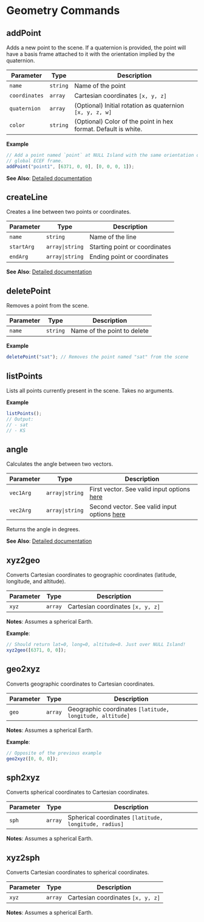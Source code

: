 # Geometry Commands

## addPoint

Adds a new point to the scene. If a quaternion is provided, the point will have
a basis frame attached to it with the orientation implied by the quaternion.

| Parameter     | Type     | Description                                          |
|--------------|----------|------------------------------------------------------|
| `name`       | `string` | Name of the point                                    |
| `coordinates`| `array`  | Cartesian coordinates `[x, y, z]`                    |
| `quaternion` | `array`  | (Optional) Initial rotation as quaternion `[x, y, z, w]` |
| `color`      | `string` | (Optional) Color of the point in hex format. Default is white. |


**Example**
```js
// Add a point named `point` at NULL Island with the same orientation of the
// global ECEF frame.
addPoint("point1", [6371, 0, 0], [0, 0, 0, 1]);
```

**See Also**: [Detailed documentation](/dsl/commands/addPoint)

## createLine

Creates a line between two points or coordinates.

| Parameter  | Type            | Description                           |
|-----------|-----------------|---------------------------------------|
| `name`    | `string`        | Name of the line                      |
| `startArg`| `array\|string` | Starting point or coordinates         |
| `endArg`  | `array\|string` | Ending point or coordinates          |

**See Also**: [Detailed documentation](/dsl/commands/createLine)

## deletePoint

Removes a point from the scene.

| Parameter  | Type     | Description                     |
|-----------|----------|---------------------------------|
| `name`    | `string` | Name of the point to delete     |

**Example**
```js
deletePoint("sat"); // Removes the point named "sat" from the scene
```

## listPoints

Lists all points currently present in the scene. 
Takes no arguments.

**Example**
```js
listPoints();
// Output:
// - sat
// - KS
```

## angle

Calculates the angle between two vectors.

| Parameter  | Type            | Description                           |
|-----------|-----------------|---------------------------------------|
| `vec1Arg` | `array\|string` | First vector. See valid input options [here](/dsl/overview/#supplying-vectors-and-positions-by-name-or-value) |
| `vec2Arg` | `array\|string` | Second vector. See valid input options [here](/dsl/overview/#supplying-vectors-and-positions-by-name-or-value) |

Returns the angle in degrees.

**See Also**: [Detailed documentation](/dsl/commands/angle)

## xyz2geo

Converts Cartesian coordinates to geographic coordinates (latitude, longitude,
and altitude).

| Parameter | Type    | Description                     |
|-----------|---------|----------------------------------|
| `xyz`     | `array` | Cartesian coordinates `[x, y, z]` |

**Notes**: Assumes a spherical Earth.

**Example**:
```js
// Should return lat=0, long=0, altitude=0. Just over NULL Island!
xyz2geo([6371, 0, 0]);
```

## geo2xyz

Converts geographic coordinates to Cartesian coordinates.

| Parameter | Type    | Description                                    |
|-----------|---------|------------------------------------------------|
| `geo`     | `array` | Geographic coordinates `[latitude, longitude, altitude]` |

**Notes**: Assumes a spherical Earth.

**Example**:
```js
// Opposite of the previous example
geo2xyz([0, 0, 0]);
```

## sph2xyz

Converts spherical coordinates to Cartesian coordinates.

| Parameter | Type    | Description                                    |
|-----------|---------|------------------------------------------------|
| `sph`     | `array` | Spherical coordinates `[latitude, longitude, radius]` |

**Notes**: Assumes a spherical Earth.

## xyz2sph

Converts Cartesian coordinates to spherical coordinates.

| Parameter | Type    | Description                     |
|-----------|---------|----------------------------------|
| `xyz`     | `array` | Cartesian coordinates `[x, y, z]` |

**Notes**: Assumes a spherical Earth.

